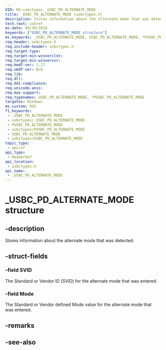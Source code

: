 ```yaml
---
UID: NS:usbctypes._USBC_PD_ALTERNATE_MODE
title: _USBC_PD_ALTERNATE_MODE (usbctypes.h)
description: Stores information about the alternate mode that was detected.
tech.root: usbref
ms.date: 09/30/2018
keywords: ["USBC_PD_ALTERNATE_MODE structure"]
ms.keywords: _USBC_PD_ALTERNATE_MODE, USBC_PD_ALTERNATE_MODE, *PUSBC_PD_ALTERNATE_MODE,
req.header: usbctypes.h
req.include-header: usbctypes.h
req.target-type: 
req.target-min-winverclnt: 
req.target-min-winversvr: 
req.kmdf-ver: 1.27
req.umdf-ver: N/A
req.lib: 
req.dll: 
req.ddi-compliance: 
req.unicode-ansi: 
req.max-support: 
req.typenames: USBC_PD_ALTERNATE_MODE, *PUSBC_PD_ALTERNATE_MODE
targetos: Windows
ms.custom: RS5
f1_keywords:
 - _USBC_PD_ALTERNATE_MODE
 - usbctypes/_USBC_PD_ALTERNATE_MODE
 - PUSBC_PD_ALTERNATE_MODE
 - usbctypes/PUSBC_PD_ALTERNATE_MODE
 - USBC_PD_ALTERNATE_MODE
 - usbctypes/USBC_PD_ALTERNATE_MODE
topic_type:
 - apiref
api_type:
 - HeaderDef
api_location:
 - usbctypes.h
api_name:
 - _USBC_PD_ALTERNATE_MODE
---
```


# _USBC_PD_ALTERNATE_MODE structure


## -description

Stores information about the alternate mode that was detected.

## -struct-fields

### -field SVID

The Standard or Vendor ID (SVID) for the alternate mode that was entered.

### -field Mode

The Standard or Vendor defined Mode value for the alternate mode that was entered.

## -remarks

## -see-also

